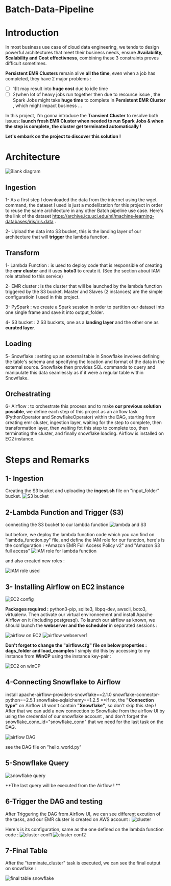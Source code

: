 # Batch-Data-Pipeline

# Introduction

In most business use case of cloud data engineering, we tends to design powerful architectures that meet their business needs, ensure **Availability, Scalability and Cost effectivness**, combining these 3 constraints proves difficult sometimes. 

**Persistent EMR Clusters** remain alive **all the time**, even when a job has completed, they have 2 major problems : 
- [ ] 1)It may result into **huge cost** due to idle time
- [ ] 2)when lot of heavy jobs run together then due to resource issue , the Spark Jobs might take **huge time** to complete in **Persistent EMR Cluster** , which might impact business ...

In this project, I'm gonna introduce the **Transient Cluster**  to resolve both issues: 
**launch fresh EMR Cluster when needed to run Spark Jobs & when the step is complete, the cluster get terminated automatically !** 

**Let's embark on the project to discover this solution !** 

# Architecture 
![Blank diagram](https://github.com/hafsaelgha/Batch-Data-Pipeline/assets/99973359/ec68c67a-a18f-4bc5-b10b-5da37baab97d)
## Ingestion
1- As a first step I downloaded the data from the internet using the wget command, the dataset I used is just a modelilzation for this project in order to reuse the same architecture in any other Batch pipeline use case. Here's the link of the dataset https://archive.ics.uci.edu/ml/machine-learning-databases/iris/iris.data .

2- Upload the data into S3 bucket, this is the landing layer of our architecture that will **trigger** the lambda function.

## Transform 
1- Lambda Function : is used to deploy code that is responsible of creating the **emr cluster** and it uses **boto3** to create it. (See the section about IAM role attahed to this service)

2- EMR cluster : is the cluster that will be launched by the lambda function triggered by the S3 bucket. Master and Slaves (2 instances) are the simple configuratioin I used in this project.

3- PySpark : we create a Spark session in order to partition our dataset into one single frame and save it into output_folder.

4- S3 bucket : 2 S3 buckets, one as a **landing layer** and the other one as **curated layer**.

## Loading 
5- Snowflake :  setting up an external table in Snowflake involves defining the table's schema and specifying the location and format of the data in the external source. Snowflake then provides SQL commands to query and manipulate this data seamlessly as if it were a regular table within Snowflake.

## Orchestrating 
6- Airflow : to orchestrate this process and to make **our previous solution possible**, we define each step of this project as an airflow task (PythonOperator and SnowflakeOperator) within the DAG, starting from creating emr cluster, ingestion  layer, waiting for the step to complete, then transformation layer, then waiting fot this step to complete too, then terminating the cluster, and finally snowflake loading. Airflow is installed on EC2 instance. 

# Steps and Remarks

## 1- Ingestion 
Creating the S3 bucket and uploading the **ingest.sh** file on "input_folder" bucket.
![S3 bucket](https://github.com/hafsaelgha/Batch-Data-Pipeline/assets/99973359/f03ab328-b2ae-4569-949b-9897dd97ce9c)

## 2-Lambda Function and Trigger (S3) 
 connecting the S3 bucket to our lambda function
![lambda and S3](https://github.com/hafsaelgha/Batch-Data-Pipeline/assets/99973359/5e249586-ca34-457e-8bff-ace4ed3c94e8)

but before, we deploy the lambda function code which you can find on "lambda_function.py" file, and define the IAM role for our function, here's is the configuration : 
*Amazon EMR Full Access Policy v2" and "Amazon S3 full access"
![IAM role for lambda function](https://github.com/hafsaelgha/Batch-Data-Pipeline/assets/99973359/3b456611-ff0f-41fa-80d5-5c00301f1847)

and also created new roles : 

![IAM role used ](https://github.com/hafsaelgha/Batch-Data-Pipeline/assets/99973359/496d45b1-6007-4147-a423-63ac84f1f707)

## 3- Installing Airflow on EC2 instance 

![EC2 config](https://github.com/hafsaelgha/Batch-Data-Pipeline/assets/99973359/d906c6fa-500c-494d-803d-c297fc2cb9d3)

**Packages required :** python3-pip, sqlite3, libpq-dev, awscli, boto3, virtualenv. 
Then activate our virtual environnement and install Apache Airflow on it (including postgresql).
To launch our airflow as known, we should launch the **webserver and the scheduler** in separated sessions : 

![airflow on EC2 ](https://github.com/hafsaelgha/Batch-Data-Pipeline/assets/99973359/b1759224-14c2-4971-8b7c-85800ddcf7bc)
![airflow webserver1](https://github.com/hafsaelgha/Batch-Data-Pipeline/assets/99973359/11bca46b-6f5d-4f86-8b7d-9fa169500cf9)

**Don't forget to change the "airflow.cfg" file on below properties : dags_folder and load_examples**
I simply did this by accessing to my instance from **WinCP** using the instance key-pair : 

![EC2 on winCP](https://github.com/hafsaelgha/Batch-Data-Pipeline/assets/99973359/029dc439-7ef8-497b-86bc-12032bbd6a23)

## 4-Connecting Snowflake to Airflow

install apache-airflow-providers-snowflake==2.1.0 snowflake-connector-python==2.5.1 snowflake-sqlalchemy==1.2.5 
**If no, the **"Connection type"** on Airflow UI won't contain **"Snowflake"**, so don't skip this step ! 
After that we can add a new connection to Snowflake from the airflow UI by using the credential of our snowflake account , and don't forget the  snowflake_conn_id="snowflake_conn" that we need for the last task on the DAG.

![airflow DAG ](https://github.com/hafsaelgha/Batch-Data-Pipeline/assets/99973359/5b1f32af-6002-4942-a1f9-05c6702eb032)

 see the DAG file on "hello_world.py" 
 
## 5-Snowflake Query 

![snowflake query](https://github.com/hafsaelgha/Batch-Data-Pipeline/assets/99973359/b9598ab8-b285-48f6-a710-552d393439a2)

**The last query will be executed from the Airflow ! **

## 6-Trigger the DAG and testing 

After Triggering the DAG from Airflow UI, we can see different excution of the tasks, and our EMR cluster is created on AWS account : 
![cluster ](https://github.com/hafsaelgha/Batch-Data-Pipeline/assets/99973359/6be49e50-75de-4bd6-9731-a2e7de8194c8)


Here's is its configuration, same as the one defined on the lambda function code : 
![cluster conf1](https://github.com/hafsaelgha/Batch-Data-Pipeline/assets/99973359/8105c973-df1d-4d48-bd87-2a9931a6783b)
![cluster conf2](https://github.com/hafsaelgha/Batch-Data-Pipeline/assets/99973359/b59d6c57-5067-42e0-bc05-99feb43880b2)

## 7-Final Table

 After the "terminate_cluster" task is executed, we can see the final output on snowflake : 

 ![final table snowflake](https://github.com/hafsaelgha/Batch-Data-Pipeline/assets/99973359/6c1a7731-ac88-42ef-83ca-fb99ccd031de)


























